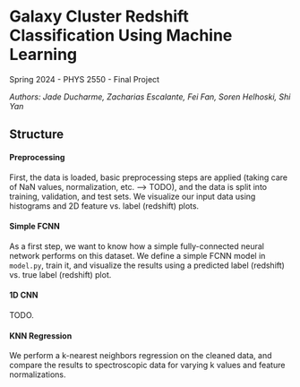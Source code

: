 # Galaxy Cluster Redshift Classification Using Machine Learning

Spring 2024 - PHYS 2550 - Final Project

*Authors: Jade Ducharme, Zacharias Escalante, Fei Fan, Soren Helhoski, Shi Yan*

## Structure

#### Preprocessing

First, the data is loaded, basic preprocessing steps are applied (taking care of NaN values, normalization, etc. --> TODO), and the data is split into training, validation, and test sets. We visualize our input data using histograms and 2D feature vs. label (redshift) plots.

#### Simple FCNN

As a first step, we want to know how a simple fully-connected neural network performs on this dataset. We define a simple FCNN model in ```model.py```, train it, and visualize the results using a predicted label (redshift) vs. true label (redshift) plot.

#### 1D CNN

TODO.

#### KNN Regression 

We perform a k-nearest neighbors regression on the cleaned data, and compare the results to spectroscopic data for varying k values and feature normalizations.
